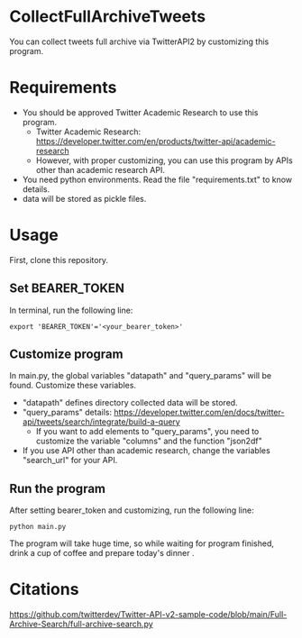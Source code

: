 # CollectFullArchiveTweets
You can collect tweets full archive via TwitterAPI2 by customizing this program.

# Requirements
- You should be approved Twitter Academic Research to use this program.
  - Twitter Academic Research: https://developer.twitter.com/en/products/twitter-api/academic-research
  - However, with proper customizing, you can use this program by APIs other than academic research API.
- You need python environments. Read the file "requirements.txt" to know details.
- data will be stored as pickle files.

# Usage
First, clone this repository.
## Set BEARER_TOKEN
In terminal, run the following line:<br>
```
export 'BEARER_TOKEN'='<your_bearer_token>'
```
## Customize program
In main.py, the global variables "datapath" and "query_params" will be found. Customize these variables. 
- "datapath" defines directory collected data will be stored.
- "query_params" details: https://developer.twitter.com/en/docs/twitter-api/tweets/search/integrate/build-a-query
  - If you want to add elements to "query_params", you need to customize the variable "columns" and the function "json2df"
- If you use API other than academic research, change the variables "search_url" for your API.

## Run the program
After setting bearer_token and customizing, run the following line:
```
python main.py
```
The program will take huge time, so while waiting for program finished, drink a cup of coffee and prepare today's dinner .


# Citations
https://github.com/twitterdev/Twitter-API-v2-sample-code/blob/main/Full-Archive-Search/full-archive-search.py
